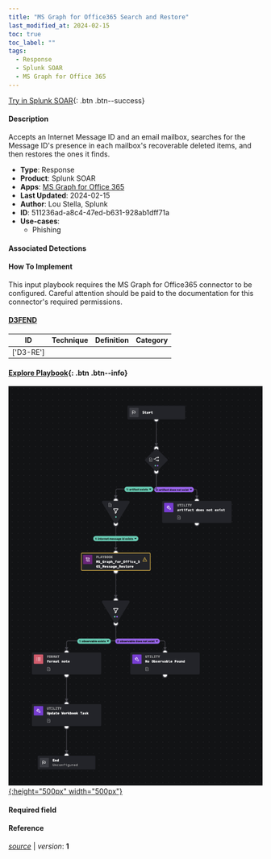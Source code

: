 ```yaml
---
title: "MS Graph for Office365 Search and Restore"
last_modified_at: 2024-02-15
toc: true
toc_label: ""
tags:
  - Response
  - Splunk SOAR
  - MS Graph for Office 365
---
```


[Try in Splunk SOAR](https://www.splunk.com/en_us/software/splunk-security-orchestration-and-automation.html){: .btn .btn--success}

#### Description

Accepts an Internet Message ID and an email mailbox, searches for the Message ID&#39;s presence in each mailbox&#39;s recoverable deleted items, and then restores the ones it finds.

- **Type**: Response
- **Product**: Splunk SOAR
- **Apps**: [MS Graph for Office 365](https://splunkbase.splunk.com/apps?keyword=ms+graph+for+office+365&filters=product%3Asoar)
- **Last Updated**: 2024-02-15
- **Author**: Lou Stella, Splunk
- **ID**: 511236ad-a8c4-47ed-b631-928ab1dff71a
- **Use-cases**:
  - Phishing

#### Associated Detections


#### How To Implement
This input playbook requires the MS Graph for Office365 connector to be configured.  Careful attention should be paid to the documentation for this connector&#39;s required permissions.


#### [D3FEND](https://d3fend.mitre.org/)

| ID          | Technique   | Definition     | Category       |
| ----------- | ----------- |--------------- |--------------- |
| [&#39;D3-RE&#39;] | [](https://d3fend.mitre.org/technique/d3f:) |  |  |

#### [Explore Playbook](https://splunk.github.io/soar-playbook-viewer/?playbook=https://raw.githubusercontent.com/phantomcyber/playbooks/latest/MS_Graph_for_Office_365_Search_and_Restore.json){: .btn .btn--info}

[![explore](https://raw.githubusercontent.com/splunk/security_content/develop/playbooks/MS_Graph_for_Office_365_Search_and_Restore.png){:height="500px" width="500px"}](https://splunk.github.io/soar-playbook-viewer/?playbook=https://raw.githubusercontent.com/phantomcyber/playbooks/latest/MS_Graph_for_Office_365_Search_and_Restore.json)

#### Required field


#### Reference



[*source*](https://github.com/splunk/security_content/tree/develop/playbooks/MS_Graph_for_Office_365_Search_and_Restore.yml) \| *version*: **1**